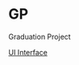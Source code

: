 # GP
Graduation Project

[UI Interface](https://www.figma.com/proto/2j16MIC7UTNvA85UOf86z3/Candle-Android-App?node-id=0%3A1)
